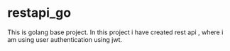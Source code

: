 # restapi_go
This is golang base project. In this project i have created rest api , where i am using user authentication using jwt.

